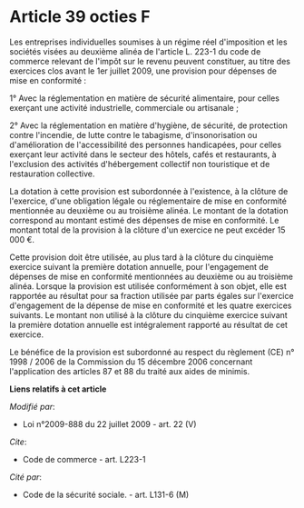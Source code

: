 # Article 39 octies F

Les entreprises individuelles soumises à un régime réel d'imposition et les sociétés visées au deuxième alinéa de l'article
L. 223-1 du code de commerce relevant de l'impôt sur le revenu peuvent constituer, au titre des exercices clos avant le 1er
juillet 2009, une provision pour dépenses de mise en conformité : 

1° Avec la réglementation en matière de sécurité alimentaire, pour celles exerçant une activité industrielle, commerciale ou
artisanale ; 

2° Avec la réglementation en matière d'hygiène, de sécurité, de protection contre l'incendie, de lutte contre le tabagisme,
d'insonorisation ou d'amélioration de l'accessibilité des personnes handicapées, pour celles exerçant leur activité dans le
secteur des hôtels, cafés et restaurants, à l'exclusion des activités d'hébergement collectif non touristique et de
restauration collective. 

La dotation à cette provision est subordonnée à l'existence, à la clôture de l'exercice, d'une obligation légale ou
réglementaire de mise en conformité mentionnée au deuxième ou au troisième alinéa. Le montant de la dotation correspond au
montant estimé des dépenses de mise en conformité. Le montant total de la provision à la clôture d'un exercice ne peut
excéder 15 000 €. 

Cette provision doit être utilisée, au plus tard à la clôture du cinquième exercice suivant la première dotation annuelle,
pour l'engagement de dépenses de mise en conformité mentionnées au deuxième ou au troisième alinéa. Lorsque la provision est
utilisée conformément à son objet, elle est rapportée au résultat pour sa fraction utilisée par parts égales sur l'exercice
d'engagement de la dépense de mise en conformité et les quatre exercices suivants. Le montant non utilisé à la clôture du
cinquième exercice suivant la première dotation annuelle est intégralement rapporté au résultat de cet exercice. 

Le bénéfice de la provision est subordonné au respect du règlement (CE) n° 1998 / 2006 de la Commission du 15 décembre 2006
concernant l'application des articles 87 et 88 du traité aux aides de minimis.

**Liens relatifs à cet article**

_Modifié par_:

  - Loi n°2009-888 du 22 juillet 2009 - art. 22 (V)

_Cite_:

  - Code de commerce - art. L223-1

_Cité par_:

  - Code de la sécurité sociale. - art. L131-6 (M)
